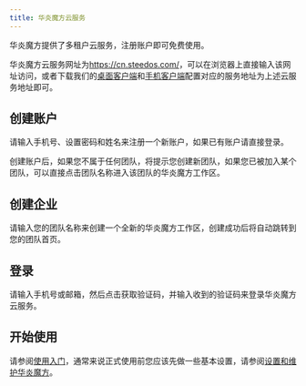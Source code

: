 ```yaml
---
title: 华炎魔方云服务
---
```


华炎魔方提供了多租户云服务，注册账户即可免费使用。

华炎魔方云服务网址为<https://cn.steedos.com/>，可以在浏览器上直接输入该网址访问，或者下载我们的[桌面客户端](/help/clients/desktop)和[手机客户端](/help/clients/mobile)配置对应的服务地址为上述云服务地址即可。

## 创建账户

请输入手机号、设置密码和姓名来注册一个新账户，如果已有账户请直接登录。

创建账户后，如果您不属于任何团队，将提示您创建新团队，如果您已被加入某个团队，可以直接点击团队名称进入该团队的华炎魔方工作区。

## 创建企业

请输入您的团队名称来创建一个全新的华炎魔方工作区，创建成功后将自动跳转到您的团队首页。

## 登录

请输入手机号或邮箱，然后点击获取验证码，并输入收到的验证码来登录华炎魔方云服务。

## 开始使用

请参阅[使用入门](/help/user)，通常来说正式使用前您应该先做一些基本设置，请参阅[设置和维护华炎魔方](/help/admin)。
